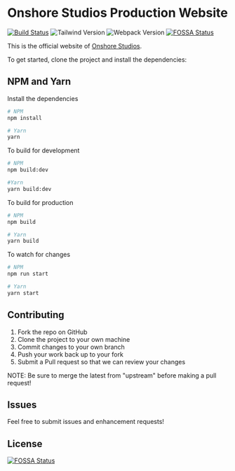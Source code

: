 # Onshore Studios Production Website
[![Build Status](https://travis-ci.org/andrewmcodes/onshore-production.svg?branch=master)](https://travis-ci.org/andrewmcodes/onshore-production)
![Tailwind Version](https://img.shields.io/badge/TailwindCSS-0.7.4-orange.svg)
![Webpack Version](https://img.shields.io/badge/Webpack-4.29.6-blue.svg)
[![FOSSA Status](https://app.fossa.com/api/projects/git%2Bgithub.com%2Fandrewmcodes%2Fonshore-production.svg?type=shield)](https://app.fossa.com/projects/git%2Bgithub.com%2Fandrewmcodes%2Fonshore-production?ref=badge_shield)

This is the official website of [Onshore Studios](https://onshorestudios.com).

To get started, clone the project and install the dependencies:

## NPM and Yarn

Install the dependencies

```bash
# NPM
npm install

# Yarn
yarn
```

To build for development

```bash
# NPM
npm build:dev

#Yarn
yarn build:dev
```

To build for production

```bash
# NPM
npm build

# Yarn
yarn build
```

To watch for changes

```bash
# NPM
npm run start

# Yarn
yarn start
```

## Contributing

1. Fork the repo on GitHub
2. Clone the project to your own machine
3. Commit changes to your own branch
4. Push your work back up to your fork
5. Submit a Pull request so that we can review your changes

NOTE: Be sure to merge the latest from "upstream" before making a pull request!

## Issues

Feel free to submit issues and enhancement requests!

## License

[![FOSSA Status](https://app.fossa.io/api/projects/git%2Bgithub.com%2Fandrewmcodes%2Fonshore-production.svg?type=large)](https://app.fossa.io/projects/git%2Bgithub.com%2Fandrewmcodes%2Fonshore-production?ref=badge_large)
